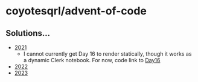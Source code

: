 # coyotesqrl/advent-of-code

## Solutions...
* [2021](https://coyotesqrl.github.io/advent-of-code/2021)
  * I cannot currently get Day 16 to render statically, though it works
    as a dynamic Clerk notebook. For now, code link to [Day16](src/coyotesqrl/2021/day16.clj)
* [2022](https://coyotesqrl.github.io/advent-of-code/2022)
* [2023](https://coyotesqrl.github.io/advent-of-code/2023)
